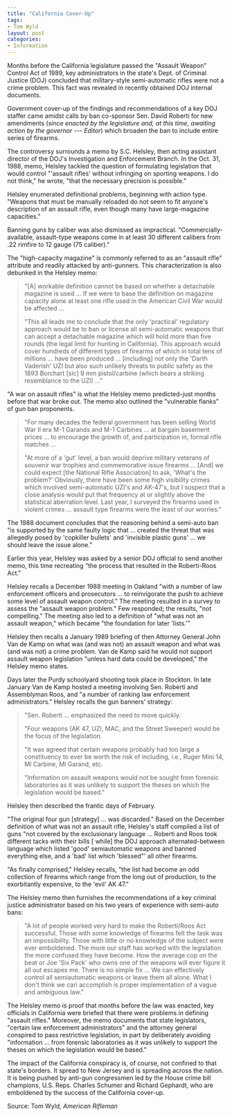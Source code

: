 ```yaml
---
title: "California Cover-Up"
tags:
- Tom Wyld
layout: post
categories:
- Information
---
```


Months before the California legislature passed the "Assault Weapon" Control Act of 1989, key administrators in the state's Dept. of Criminal Justice (DOJ) concluded that military-style semi-automatic rifles were not a crime problem. This fact was revealed in recently obtained DOJ internal documents.

Government cover-up of the findings and recommendations of a key DOJ staffer came amidst calls by ban co-sponsor Sen. David Roberti for new amendments (*since enacted by the legislature and, at this time, awaiting action by the governor --- Editor*) which broaden the ban to include entire series of firearms.

The controversy surrounds a memo by S.C. Helsley, then acting assistant director of the DOJ's Investigation and Enforcement Branch. In the Oct. 31, 1988, memo, Helsley tackled the question of formulating legislation that would control "'assault rifles' without infringing on sporting weapons. I do not think," he wrote, "that the necessary precision is possible."

Helsley enumerated definitional problems, beginning with action type. "Weapons that must be manually reloaded do not seem to fit anyone's description of an assault rifle, even though many have large-magazine capacities."

Banning guns by caliber was also dismissed as impractical. "Commercially-available, assault-type weapons come in at least 30 different calibers from .22 rimfire to 12 gauge (75 caliber)."

The "high-capacity magazine" is commonly referred to as an "assault rifle" attribute and readily attacked by anti-gunners. This characterization is also debunked in the Helsley memo:

> "\[A\] workable definition cannot be based on whether a detachable magazine is used ... If we were to base the definition on magazine capacity alone at least one rifle used in the American Civil War would be affected ...
>
> "This all leads me to conclude that the only 'practical' regulatory approach would be to ban or license all semi-automatic weapons that can accept a detachable magazine which will hold more than five rounds (the legal limit for hunting in California). This approach would cover hundreds of different types of firearms of which in total tens of millions ... have been produced ... \[including\] not only the 'Darth Vaderish' UZI but also such unlikely threats to public safety as the 1893 Borchart \[sic\] 9 mm pistol/carbine (which bears a striking resemblance to the UZI) ..."

"A war on assault rifles" is what the Helsley memo predicted-just months before that war broke out. The memo also outlined the "vulnerable flanks" of gun ban proponents.

> "For many decades the federal government has been selling World War II era M-1 Garands and M-1 Carbines ... at bargain basement prices ... to encourage the growth of, and participation in, formal rifle matches ...
>
> "At more of a 'gut' level, a ban would deprive military veterans of souvenir war trophies and commemorative issue firearms ... \[And\] we could expect \[the National Rifle Association\] to ask, 'What's the problem?' Obviously, there have been some high visibility crimes which involved semi-automatic UZI's and AK-47's, but I suspect that a close analysis would put that frequency at or slightly above the statistical aberration level. Last year, I surveyed the firearms used in violent crimes ... assault type firearms were the least of our worries."

The 1988 document concludes that the reasoning behind a semi-auto ban "is supported by the same faulty logic that ... created the threat that was allegedly posed by 'copkiller bullets' and 'invisible plastic guns' ... we should leave the issue alone."

Earlier this year, Helsley was asked by a senior DOJ official to send another memo, this time recreating "the process that resulted in the Roberti-Roos Act."

Helsley recalls a December 1988 meeting in Oakland "with a number of law enforcement officers and prosecutors ... to reinvigorate the push to achieve some level of assault weapon control." The meeting resulted in a survey to assess the "assault weapon problem." Few responded; the results, "not compelling." The meeting also led to a definition of "what was not an assault weapon," which became "the foundation for later 'lists.'"

Helsley then recalls a January 1989 briefing of then Attorney General John Van de Kamp on what was (and was not) an assault weapon and what was (and was not) a crime problem. Van de Kamp said he would not support assault weapon legislation "unless hard data could be developed," the Helsley memo states.

Days later the Purdy schoolyard shooting took place in Stockton. In late January Van de Kamp hosted a meeting involving Sen. Roberti and Assemblyman Roos, and "a number of ranking law enforcement administrators." Helsley recalls the gun banners' strategy:

> "Sen. Roberti ... emphasized the need to move quickly.
>
> "Four weapons (AK 47, UZI, MAC, and the Street Sweeper) would be the focus of the legislation.
>
> "It was agreed that certain weapons probably had too large a constituency to ever be worth the risk of including, i.e., Ruger Mini 14, Ml Carbine, Ml Garand, etc.
>
> "Information on assault weapons would not be sought from forensic laboratories as it was unlikely to support the theses on which the legislation would be based."

Helsley then described the frantic days of February.

"The original four gun \[strategy\] ... was discarded." Based on the December definition of what was not an assault rifle, Helsley's staff compiled a list of guns "not covered by the exclusionary language ... Roberti and Roos took different tacks with their bills \[ while\] the DOJ approach alternated-between language which listed 'good' semiautomatic weapons and banned everything else, and a 'bad' list which 'blessed"' all other firearms.

"As finally comprised," Helsley recalls, "the list had become an odd collection of firearms which range from the long out of production, to the exorbitantly expensive, to the 'evil' AK 47."

The Helsley memo then furnishes the recommendations of a key criminal justice administrator based on his two years of experience with semi-auto bans:

> "A lot of people worked very hard to make the Roberti/Roos Act successful. Those with some knowledge of firearms felt the task was an impossibility. Those with little or no knowledge of the subject were ever emboldened. The more our staff has worked with the legislation the more confused they have become. How the average cop on the beat or Joe 'Six Pack' who owns one of the weapons will ever figure it all out escapes me. There is no simple fix ... We can effectively control all semiautomatic weapons or leave them all alone. What I don't think we cari accomplish is proper implementation of a vague and ambiguous law."

The Helsley memo is proof that months before the law was enacted, key officials in California were briefed that there were problems in defining "assault rifles." Moreover, the memo documents that state legislators, "certain law enforcement administrators" and the attorney general conspired to pass restrictive legislation, in part by deliberately avoiding "information ... from forensic laboratories as it was unlikely to support the theses on which the legislation would be based."

The impact of the California conspiracy is, of course, not confined to that state's borders. It spread to New Jersey and is spreading across the nation. It is being pushed by anti-gun congressmen led by the House crime bill champions, U.S. Reps. Charles Schumer and Richard Gephardt, who are emboldened by the success of the California cover-up.

Source: Tom Wyld, *American Rifleman*
